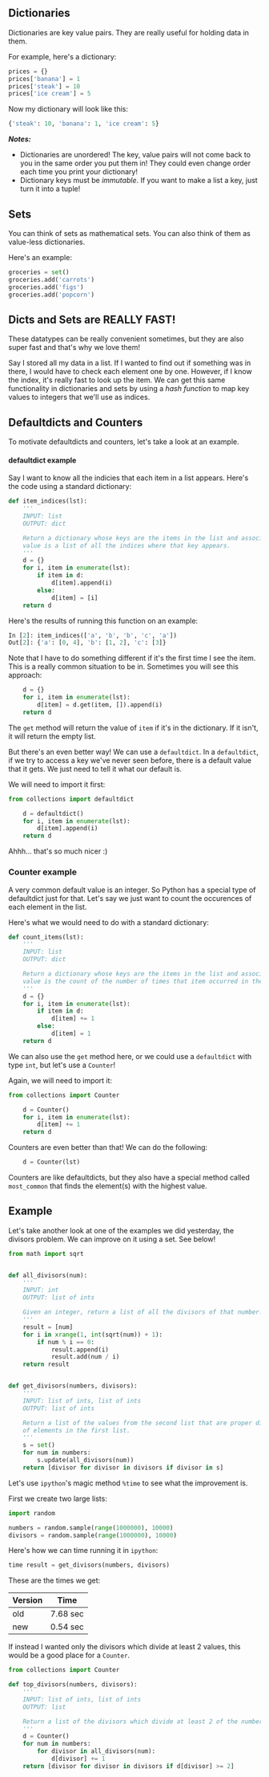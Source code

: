 ## Dictionaries

Dictionaries are key value pairs. They are really useful for holding data in them.

For example, here's a dictionary:

```python
prices = {}
prices['banana'] = 1
prices['steak'] = 10
prices['ice cream'] = 5
```

Now my dictionary will look like this:

```python
{'steak': 10, 'banana': 1, 'ice cream': 5}
```

***Notes:***
* Dictionaries are unordered! The key, value pairs will not come back to you in the same order you put them in! They could even change order each time you print your dictionary!
* Dictionary keys must be *immutable*. If you want to make a list a key, just turn it into a tuple!

## Sets

You can think of sets as mathematical sets. You can also think of them as value-less dictionaries.

Here's an example:

```python
groceries = set()
groceries.add('carrots')
groceries.add('figs')
groceries.add('popcorn')
```

## Dicts and Sets are REALLY FAST!

These datatypes can be really convenient sometimes, but they are also super fast and that's why we love them!

Say I stored all my data in a list. If I wanted to find out if something was in there, I would have to check each element one by one. However, if I know the index, it's really fast to look up the item. We can get this same functionality in dictionaries and sets by using a *hash function* to map key values to integers that we'll use as indices.

## Defaultdicts and Counters

To motivate defaultdicts and counters, let's take a look at an example.

#### defaultdict example

Say I want to know all the indicies that each item in a list appears. Here's the code using a standard dictionary:

```python
def item_indices(lst):
    '''
    INPUT: list
    OUTPUT: dict

    Return a dictionary whose keys are the items in the list and associated
    value is a list of all the indices where that key appears.
    '''
    d = {}
    for i, item in enumerate(lst):
        if item in d:
            d[item].append(i)
        else:
            d[item] = [i]
    return d
```

Here's the results of running this function on an example:

```python
In [2]: item_indices(['a', 'b', 'b', 'c', 'a'])
Out[2]: {'a': [0, 4], 'b': [1, 2], 'c': [3]}
```

Note that I have to do something different if it's the first time I see the item. This is a really common situation to be in. Sometimes you will see this approach:

```python
    d = {}
    for i, item in enumerate(lst):
        d[item] = d.get(item, []).append(i)
    return d
```

The `get` method will return the value of `item` if it's in the dictionary. If it isn't, it will return the empty list.

But there's an even better way! We can use a `defaultdict`. In a `defaultdict`, if we try to access a key we've never seen before, there is a default value that it gets. We just need to tell it what our default is.

We will need to import it first:

```python
from collections import defaultdict
```

```python
    d = defaultdict()
    for i, item in enumerate(lst):
        d[item].append(i)
    return d
```

Ahhh... that's so much nicer :)

### Counter example

A very common default value is an integer. So Python has a special type of defaultdict just for that. Let's say we just want to count the occurences of each element in the list.

Here's what we would need to do with a standard dictionary:

```python
def count_items(lst):
    '''
    INPUT: list
    OUTPUT: dict

    Return a dictionary whose keys are the items in the list and associated
    value is the count of the number of times that item occurred in the list.
    '''
    d = {}
    for i, item in enumerate(lst):
        if item in d:
            d[item] += 1
        else:
            d[item] = 1
    return d
```

We can also use the `get` method here, or we could use a `defaultdict` with type `int`, but let's use a `Counter`!

Again, we will need to import it:

```python
from collections import Counter
```

```python
    d = Counter()
    for i, item in enumerate(lst):
        d[item] += 1
    return d
```

Counters are even better than that! We can do the following:

```python
    d = Counter(lst)
```

Counters are like defaultdicts, but they also have a special method called `most_common` that finds the element(s) with the highest value.

## Example

Let's take another look at one of the examples we did yesterday, the divisors problem. We can improve on it using a set. See below!

```python
from math import sqrt


def all_divisors(num):
    '''
    INPUT: int
    OUTPUT: list of ints

    Given an integer, return a list of all the divisors of that number.
    '''
    result = [num]
    for i in xrange(1, int(sqrt(num)) + 1):
        if num % i == 0:
            result.append(i)
            result.add(num / i)
    return result


def get_divisors(numbers, divisors):
    '''
    INPUT: list of ints, list of ints
    OUTPUT: list of ints

    Return a list of the values from the second list that are proper divisors
    of elements in the first list.
    '''
    s = set()
    for num in numbers:
        s.update(all_divisors(num))
    return [divisor for divisor in divisors if divisor in s]
```

Let's use `ipython`'s magic method `%time` to see what the improvement is.

First we create two large lists:

```python
import random

numbers = random.sample(range(1000000), 10000)
divisors = random.sample(range(1000000), 10000)
```

Here's how we can time running it in `ipython`:

```python
time result = get_divisors(numbers, divisors)
```

These are the times we get:

| Version | Time     |
| ------- | -------- |
| old     | 7.68 sec |
| new     | 0.54 sec |

If instead I wanted only the divisors which divide at least 2 values, this would be a good place for a `Counter`.

```python
from collections import Counter

def top_divisors(numbers, divisors):
    '''
    INPUT: list of ints, list of ints
    OUTPUT: list

    Return a list of the divisors which divide at least 2 of the numbers.
    '''
    d = Counter()
    for num in numbers:
        for divisor in all_divisors(num):
            d[divisor] += 1
    return [divisor for divisor in divisors if d[divisor] >= 2]
```
